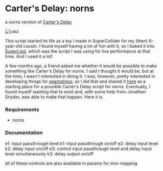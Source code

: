 # Carter's Delay: norns

a norns version of [Carter's Delay](https://llllllll.co/t/carters-delay/63644)

![cdui](https://github.com/user-attachments/assets/cd444d00-ca82-4753-aedc-f606ef0f2f76)

This script started its life as a toy I made in SuperCollider for my (then) 6-year-old cousin. I found myself having a lot of fun with it, so I baked it into [SuperLied](https://llllllll.co/t/superlied/64557?u=williamhazard), which was the script I was using for live performance at that time. And I used it a lot! 

A few months ago, a friend asked me whether it would be possible to make something like Carter's Delay for norns. I said I thought it would be, but at the time, I wasn't interested in doing it. I was, however, pretty interested in developing things for [seamstress](https://llllllll.co/t/seamstress-is-a-lua-scripting-environment-for-musical-communication/64556), so I did that and shared it [here](https://llllllll.co/t/carters-delay-seamstress/66651?u=williamhazard) as a starting place for a possible Carter's Delay script for norns. Eventually, I found myself wanting that to exist and, with some help from Jonathan Snyder, was able to make that happen. Here it is.

### Requirements

* norns


### Documentation

e1: input passthrough level
k1: input passthrough on/off
e2: delay input level 
k2: delay input on/off
e3: control input passthrough level and delay input level simultaneously
k3: delay output on/off

all of these controls are also available in params for mini mapping
